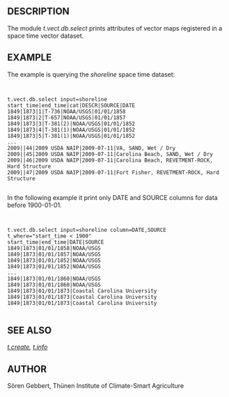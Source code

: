 
## DESCRIPTION

The module *t.vect.db.select* prints attributes of vector maps
registered in a space time vector dataset.

## EXAMPLE

The example is querying the *shoreline* space time dataset:

```


t.vect.db.select input=shoreline
start_time|end_time|cat|DESCR|SOURCE|DATE
1849|1873|1|T-736|NOAA/USGS|01/01/1858
1849|1873|2|T-657|NOAA/USGS|01/01/1857
1849|1873|3|T-381(2)|NOAA/USGS|01/01/1852
1849|1873|4|T-381(1)|NOAA/USGS|01/01/1852
1849|1873|5|T-381(1)|NOAA/USGS|01/01/1852
...
2009||44|2009 USDA NAIP|2009-07-11|VA, SAND, Wet / Dry
2009||45|2009 USDA NAIP|2009-07-11|Carolina Beach, SAND, Wet / Dry
2009||46|2009 USDA NAIP|2009-07-11|Carolina Beach, REVETMENT-ROCK, Hard Structure
2009||47|2009 USDA NAIP|2009-07-11|Fort Fisher, REVETMENT-ROCK, Hard Structure


```

In the following example it print only DATE and SOURCE columns for data
before 1900-01-01.

```


t.vect.db.select input=shoreline column=DATE,SOURCE t_where="start_time < 1900"
start_time|end_time|DATE|SOURCE
1849|1873|01/01/1858|NOAA/USGS
1849|1873|01/01/1857|NOAA/USGS
1849|1873|01/01/1852|NOAA/USGS
1849|1873|01/01/1852|NOAA/USGS
...
1849|1873|01/01/1860|NOAA/USGS
1849|1873|01/01/1860|NOAA/USGS
1849|1873|01/01/1873|Coastal Carolina University
1849|1873|01/01/1873|Coastal Carolina University
1849|1873|01/01/1873|Coastal Carolina University


```

## SEE ALSO

*[t.create](t.create.html),
[t.info](t.info.html)*

## AUTHOR

Sören Gebbert, Thünen Institute of Climate-Smart Agriculture
